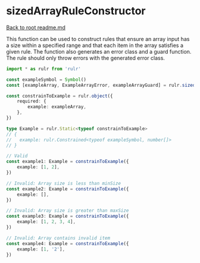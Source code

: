 # sizedArrayRuleConstructor

[Back to root readme.md](../../../readme.md)

This function can be used to construct rules that ensure an array input has a size within a specified range and that each item in the array satisfies a given rule. The function also generates an error class and a guard function. The rule should only throw errors with the generated error class.

```ts
import * as rulr from 'rulr'

const exampleSymbol = Symbol()
const [exampleArray, ExampleArrayError, exampleArrayGuard] = rulr.sizedArrayRuleConstructor(rulr.number, 1, 3, exampleSymbol)

const constrainToExample = rulr.object({
	required: {
		example: exampleArray,
	},
})

type Example = rulr.Static<typeof constrainToExample>
// {
//   example: rulr.Constrained<typeof exampleSymbol, number[]>
// }

// Valid
const example1: Example = constrainToExample({
	example: [1, 2],
})

// Invalid: Array size is less than minSize
const example2: Example = constrainToExample({
	example: [],
})

// Invalid: Array size is greater than maxSize
const example3: Example = constrainToExample({
	example: [1, 2, 3, 4],
})

// Invalid: Array contains invalid item
const example4: Example = constrainToExample({
	example: [1, '2'],
})
```
